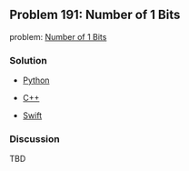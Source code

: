 ## Problem 191: Number of 1 Bits

problem: [Number of 1 Bits](https://leetcode.com/problems/number-of-1-bits/)

### Solution

- [Python](../python/problem191.py)

- [C++](../cpp/problem191.cpp)

- [Swift](../swift/problem191.swift)

### Discussion

TBD


